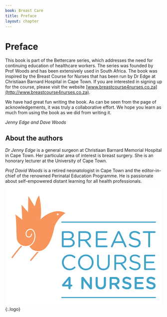 ```yaml
---
book: Breast Care
title: Preface
layout: chapter
---
```


# Preface

This book is part of the Bettercare series, which addresses the need for continuing education of healthcare workers. The series was founded by Prof Woods and has been extensively used in South Africa. The book was inspired by the Breast Course for Nurses that has been run by Dr Edge at Christiaan Barnard Hospital in Cape Town. If you are interested in signing up for the course, please visit the website [www.breastcourse4nurses.co.za](http://www.breastcourse4nurses.co.za).

We have had great fun writing the book. As can be seen from the page of acknowledgements, it was truly a collaborative effort. We hope you learn as much from using the book as we did from writing it.

*Jenny Edge and Dave Woods*

## About the authors

*Dr Jenny Edge* is a general surgeon at Christiaan Barnard Memorial Hospital in Cape Town. Her particular area of interest is breast surgery. She is an honorary lecturer at the University of Cape Town.

*Prof David Woods* is a retired neonatologist in Cape Town and the editor-in-chief of the renowned Perinatal Education Programme. He is passionate about self-empowered distant learning for all health professionals.

![Breast Course 4 Nurses](images/breast-course-4-nurses-logo.jpg){:.logo}

